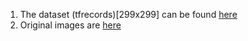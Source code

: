 1. The dataset (tfrecords)[299x299] can be found [here](https://www.kaggle.com/ashish2001/attentiveaitfrecords299x299)
2. Original images are [here](https://dockship.io/challenges/6006f6015c9276402bd77e83/attentive-ai-internship-hiring-challenge/overview)
